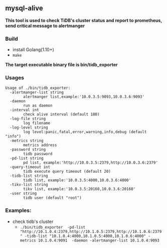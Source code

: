 mysql-alive
------

**This tool is used to check TiDB's cluster status and report to prometheus, send critical message to alertmanger**
### Build
- install Golang(1.10+)
- `make`

**The target executable binary file is bin/tidb_exporter**

### Usages
```
Usage of ./bin/tidb_exporter:
  -alertmanger-list string
    	alertmanger list,example:'10.0.3.5:9093,10.0.3.6:9093'
  -daemon
    	run as daemon
  -interval int
    	check alive interval (default 180)
  -log-file string
    	log filename
  -log-level string
    	log level:panic,fatal,error,warning,info,debug (default "info")
  -metrics string
    	metrics address
  -password string
    	tidb password
  -pd-list string
    	pd list, example:'http://10.0.3.5:2379,http://10.0.3.6:2379'
  -query-timeout int
    	tidb execute query timeout (default 20)
  -tidb-list string
    	tidb list, example:'10.0.3.5:4000,10.0.3.6:4000'
  -tikv-list string
    	tikv list, example:'10.0.3.5:20160,10.0.3.6:20160'
  -user string
    	tidb user (default "root")
```


### Examples:
- check tidb's cluster
	- `./bin/tidb_exporter  -pd-list "http://10.1.0.4:2379,http://10.1.0.5:2379,http://10.1.0.6:2379" -tidb-list "10.1.0.4:4000,10.1.0.5:4000,10.1.0.6:4000" -metrics 10.1.0.4:9091  -daemon -alertmanger-list 10.1.0.4:9093`

	
